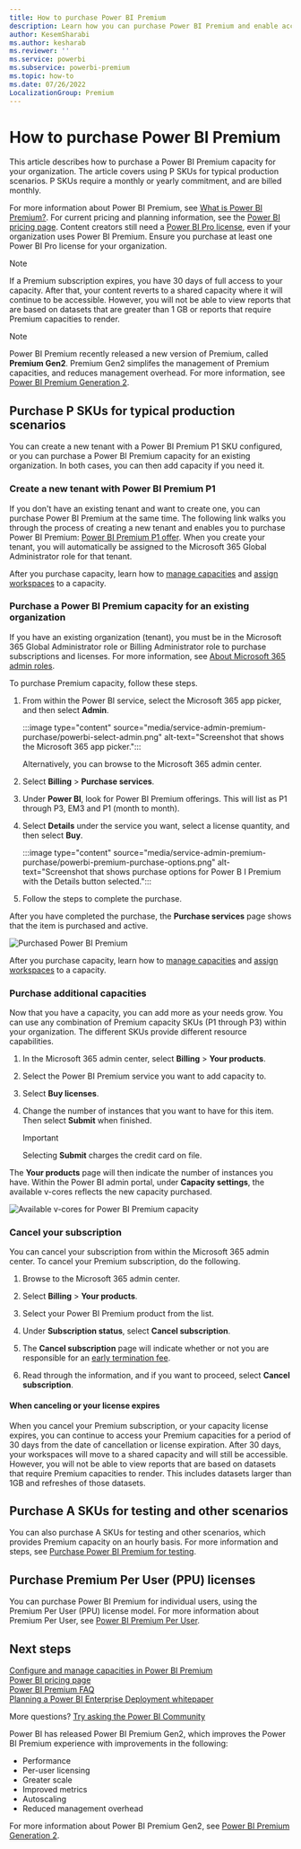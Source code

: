 ```yaml
---
title: How to purchase Power BI Premium
description: Learn how you can purchase Power BI Premium and enable access to content for your entire organization.
author: KesemSharabi
ms.author: kesharab
ms.reviewer: ''
ms.service: powerbi
ms.subservice: powerbi-premium
ms.topic: how-to
ms.date: 07/26/2022
LocalizationGroup: Premium
---
```


# How to purchase Power BI Premium

This article describes how to purchase a Power BI Premium capacity for your organization. The article covers using P SKUs for typical production scenarios. P SKUs require a monthly or yearly commitment, and are billed monthly.

For more information about Power BI Premium, see [What is Power BI Premium?](service-premium-gen2-what-is.md). For current pricing and planning information, see the [Power BI pricing page](https://powerbi.microsoft.com/pricing/). Content creators still need a [Power BI Pro license](service-admin-purchasing-power-bi-pro.md), even if your organization uses Power BI Premium. Ensure you purchase at least one Power BI Pro license for your organization.

> [!NOTE]
> If a Premium subscription expires, you have 30 days of full access to your capacity. After that, your content reverts to a shared capacity where it will continue to be accessible. However, you will not be able to view reports that are based on datasets that are greater than 1 GB or reports that require Premium capacities to render.

> [!NOTE]
> Power BI Premium recently released a new version of Premium, called **Premium Gen2**. Premium Gen2 simplifes the management of Premium capacities, and reduces management overhead. For more information, see [Power BI Premium Generation 2](service-premium-gen2-what-is.md#power-bi-premium-generation-2).


## Purchase P SKUs for typical production scenarios

You can create a new tenant with a Power BI Premium P1 SKU configured, or you can purchase a Power BI Premium capacity for an existing organization. In both cases, you can then add capacity if you need it.

### Create a new tenant with Power BI Premium P1

If you don't have an existing tenant and want to create one, you can purchase Power BI Premium at the same time. The following link walks you through the process of creating a new tenant and enables you to purchase Power BI Premium: [Power BI Premium P1 offer](https://signup.microsoft.com/Signup?OfferId=b3ec5615-cc11-48de-967d-8d79f7cb0af1). When you create your tenant, you will automatically be assigned to the Microsoft 365 Global Administrator role for that tenant.

After you purchase capacity, learn how to [manage capacities](service-admin-premium-manage.md#manage-capacity) and [assign workspaces](service-admin-premium-manage.md#assign-a-workspace-to-a-capacity) to a capacity.

### Purchase a Power BI Premium capacity for an existing organization

If you have an existing organization (tenant), you must be in the Microsoft 365 Global Administrator role or Billing Administrator role to purchase subscriptions and licenses. For more information, see [About Microsoft 365 admin roles](https://support.office.com/article/About-Office-365-admin-roles-da585eea-f576-4f55-a1e0-87090b6aaa9d).

To purchase Premium capacity, follow these steps.

1. From within the Power BI service, select the Microsoft 365 app picker, and then select **Admin**.

    :::image type="content" source="media/service-admin-premium-purchase/powerbi-select-admin.png" alt-text="Screenshot that shows the Microsoft 365 app picker.":::

    Alternatively, you can browse to the Microsoft 365 admin center.

1. Select **Billing** > **Purchase services**.

1. Under **Power BI**, look for Power BI Premium offerings. This will list as P1 through P3, EM3 and P1 (month to month).

1. Select **Details** under the service you want, select a license quantity, and then select **Buy**.

    :::image type="content" source="media/service-admin-premium-purchase/powerbi-premium-purchase-options.png" alt-text="Screenshot that shows purchase options for Power B I Premium with the Details button selected.":::

1. Follow the steps to complete the purchase.

After you have completed the purchase, the **Purchase services** page shows that the item is purchased and active.

![Purchased Power BI Premium](media/service-admin-premium-purchase/premium-purchased.png)

After you purchase capacity, learn how to [manage capacities](service-admin-premium-manage.md#manage-capacity) and [assign workspaces](service-admin-premium-manage.md#assign-a-workspace-to-a-capacity) to a capacity.

### Purchase additional capacities

Now that you have a capacity, you can add more as your needs grow. You can use any combination of Premium capacity SKUs (P1 through P3) within your organization. The different SKUs provide different resource capabilities.

1. In the Microsoft 365 admin center, select **Billing** > **Your products**.

1. Select the Power BI Premium service you want to add capacity to.

1. Select **Buy licenses**.

1. Change the number of instances that you want to have for this item. Then select **Submit** when finished.

   > [!IMPORTANT]
   > Selecting **Submit** charges the credit card on file.

The **Your products** page will then indicate the number of instances you have. Within the Power BI admin portal, under **Capacity settings**, the available v-cores reflects the new capacity purchased.

![Available v-cores for Power BI Premium capacity](media/service-admin-premium-purchase/premium-capacities.png)

### Cancel your subscription

You can cancel your subscription from within the Microsoft 365 admin center. To cancel your Premium subscription, do the following.

1. Browse to the Microsoft 365 admin center.

1. Select **Billing** > **Your products**.

1. Select your Power BI Premium product from the list.

1. Under **Subscription status**, select **Cancel subscription**.

1. The **Cancel subscription** page will indicate whether or not you are responsible for an [early termination fee](https://support.office.com/article/early-termination-fees-6487d4de-401a-466f-8bc3-c0beb5cc40d3).  

1. Read through the information, and if you want to proceed, select **Cancel subscription**.

#### When canceling or your license expires

When you cancel your Premium subscription, or your capacity license expires, you can continue to access your Premium capacities for a period of 30 days from the date of cancellation or license expiration. After 30 days, your workspaces will move to a shared capacity and will still be accessible. However, you will not be able to view reports that are based on datasets that require Premium capacities to render. This includes datasets larger than 1GB and refreshes of those datasets.

## Purchase A SKUs for testing and other scenarios

You can also purchase A SKUs for testing and other scenarios, which provides Premium capacity on an hourly basis. For more information and steps, see [Purchase Power BI Premium for testing](service-admin-premium-testing.md).

## Purchase Premium Per User (PPU) licenses

You can purchase Power BI Premium for individual users, using the Premium Per User (PPU) license model. For more information about Premium Per User, see [Power BI Premium Per User](service-premium-per-user-faq.yml).

## Next steps

[Configure and manage capacities in Power BI Premium](service-admin-premium-manage.md)\
[Power BI pricing page](https://powerbi.microsoft.com/pricing/)\
[Power BI Premium FAQ](service-premium-gen2-faq.yml)\
[Planning a Power BI Enterprise Deployment whitepaper](https://aka.ms/pbienterprisedeploy)

More questions? [Try asking the Power BI Community](https://community.powerbi.com/)

Power BI has released Power BI Premium Gen2, which improves the Power BI Premium experience with improvements in the following:
* Performance
* Per-user licensing
* Greater scale
* Improved metrics
* Autoscaling
* Reduced management overhead

For more information about Power BI Premium Gen2, see [Power BI Premium Generation 2](service-premium-gen2-what-is.md#power-bi-premium-generation-2).
